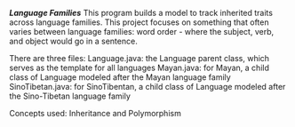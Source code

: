 ***Language Families***
This program builds a model to track inherited traits across language families. This project focuses on something that often varies between language families: word order - where the subject, verb, and object would go in a sentence.

There are three files:
Language.java: the Language parent class, which serves as the template for all languages
Mayan.java: for Mayan, a child class of Language modeled after the Mayan language family
SinoTibetan.java: for SinoTibentan, a child class of Language modeled after the Sino-Tibetan language family

Concepts used: Inheritance and Polymorphism
